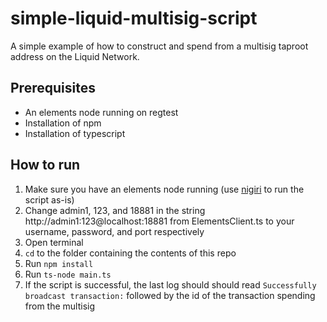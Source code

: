 # simple-liquid-multisig-script

A simple example of how to construct and spend from a multisig taproot address on the Liquid Network.

## Prerequisites
- An elements node running on regtest
- Installation of npm
- Installation of typescript

## How to run
<ol>
<li>Make sure you have an elements node running (use <a href="https://github.com/vulpemventures/nigiri">nigiri</a> to run the script as-is)</li>

<li>Change admin1, 123, and 18881 in the string http://admin1:123@localhost:18881 from ElementsClient.ts to your username, password, and port respectively

<li>Open terminal</li>

<li><code>cd</code> to the folder containing the contents of this repo</li>

<li>Run <code>npm install</code></li>

<li>Run <code>ts-node main.ts</code></li>

<li>If the script is successful, the last log should should read <code>Successfully broadcast transaction:</code> followed by the id of the transaction spending from the multisig</li>
</ol>